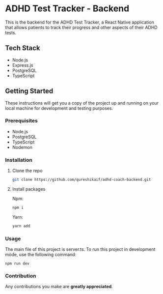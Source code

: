 # ADHD Test Tracker - Backend

This is the backend for the ADHD Test Tracker, a React Native application that allows patients to track their progress and other aspects of their ADHD tests.

## Tech Stack

- Node.js
- Express.js
- PostgreSQL
- TypeScript

## Getting Started

These instructions will get you a copy of the project up and running on your local machine for development and testing purposes.

### Prerequisites

- Node.js
- PostgreSQL
- TypeScript
- Nodemon

### Installation

1. Clone the repo

   ```sh
   git clone https://github.com/qureshikaif/adhd-coach-backend.git
   ```

2. Install packages

   Npm:

   ```sh
   npm i
   ```

   Yarn:

   ```sh
   yarn add
   ```

### Usage

The main file of this project is server.ts. To run this project in development mode, use the following command:

```
npm run dev
```

### Contribution

Any contributions you make are **greatly appreciated**.
